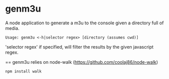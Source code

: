 genm3u
=======

A node application to generate a m3u to the console given a directory full of media.


```
Usage: genm3u <-h|selector regex> [directory (assumes cwd)]
```

'selector regex' if specified, will filter the results by the given javascript regex.



==
genm3u relies on node-walk (https://github.com/coolaj86/node-walk)
```
npm install walk
```


